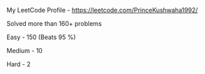 My LeetCode Profile - https://leetcode.com/PrinceKushwaha1992/

Solved more than 160+ problems

Easy - 150 (Beats 95 %)

Medium - 10

Hard - 2
